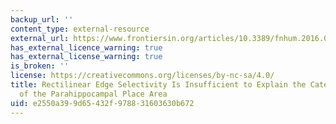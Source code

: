 ```yaml
---
backup_url: ''
content_type: external-resource
external_url: https://www.frontiersin.org/articles/10.3389/fnhum.2016.00137/full
has_external_licence_warning: true
has_external_license_warning: true
is_broken: ''
license: https://creativecommons.org/licenses/by-nc-sa/4.0/
title: Rectilinear Edge Selectivity Is Insufficient to Explain the Category Selectivity
  of the Parahippocampal Place Area
uid: e2550a39-9d65-432f-9788-31603630b672
---
```

